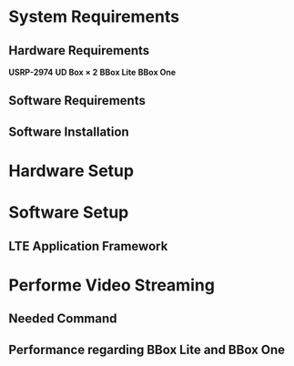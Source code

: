 # System Requirements
## Hardware Requirements
**USRP-2974**
**UD Box $\times$ 2**
**BBox Lite**
**BBox One**
## Software Requirements
## Software Installation
# Hardware Setup
# Software Setup
## LTE Application Framework
# Performe Video Streaming
## Needed Command
## Performance regarding BBox Lite and BBox One
